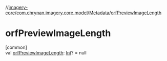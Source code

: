 //[imagery-core](../../../index.md)/[com.chrynan.imagery.core.model](../index.md)/[Metadata](index.md)/[orfPreviewImageLength](orf-preview-image-length.md)

# orfPreviewImageLength

[common]\
val [orfPreviewImageLength](orf-preview-image-length.md): [Int](https://kotlinlang.org/api/latest/jvm/stdlib/kotlin/-int/index.html)? = null
